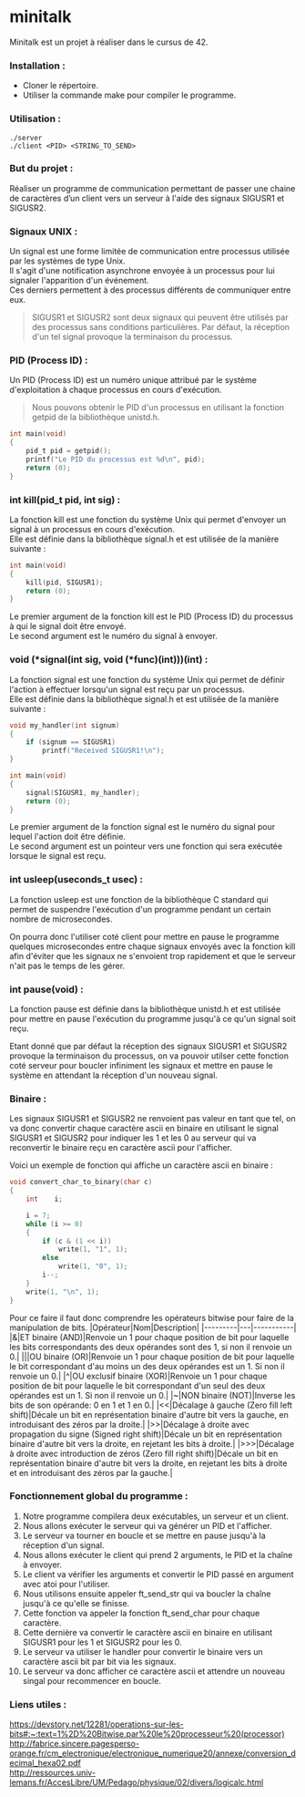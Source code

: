 # minitalk
Minitalk est un projet à réaliser dans le cursus de 42.

### Installation :
- Cloner le répertoire.
- Utiliser la commande make pour compiler le programme.

### Utilisation :
```./server```  
```./client <PID> <STRING_TO_SEND>```

### But du projet :
Réaliser un programme de communication permettant de passer une chaine de caractères d’un client vers un serveur à l'aide des signaux SIGUSR1 et SIGUSR2.

### Signaux UNIX :
Un signal est une forme limitée de communication entre processus utilisée par les systèmes de type Unix.  
Il s'agit d'une notification asynchrone envoyée à un processus pour lui signaler l'apparition d'un événement.  
Ces derniers permettent à des processus différents de communiquer entre eux.  

> SIGUSR1 et SIGUSR2 sont deux signaux qui peuvent être utilisés par des processus sans conditions particulières. 
> Par défaut, la réception d'un tel signal provoque la terminaison du processus.

### PID (Process ID) :
Un PID (Process ID) est un numéro unique attribué par le système d'exploitation à chaque processus en cours d'exécution.

> Nous pouvons obtenir le PID d'un processus en utilisant la fonction getpid de la bibliothèque unistd.h.  
```c
int main(void) 
{
    pid_t pid = getpid();
    printf("Le PID du processus est %d\n", pid);
    return (0);
}
```

### int kill(pid_t pid, int sig) :
La fonction kill est une fonction du système Unix qui permet d'envoyer un signal à un processus en cours d'exécution.  
Elle est définie dans la bibliothèque signal.h et est utilisée de la manière suivante :
```c
int main(void)
{
    kill(pid, SIGUSR1);
    return (0);
}
```
Le premier argument de la fonction kill est le PID (Process ID) du processus à qui le signal doit être envoyé.  
Le second argument est le numéro du signal à envoyer.

### void (*signal(int sig, void (*func)(int)))(int) :
La fonction signal est une fonction du système Unix qui permet de définir l'action à effectuer lorsqu'un signal est reçu par un processus.  
Elle est définie dans la bibliothèque signal.h et est utilisée de la manière suivante :
```c
void my_handler(int signum) 
{
    if (signum == SIGUSR1)
        printf("Received SIGUSR1!\n");
}

int main(void)
{
    signal(SIGUSR1, my_handler);
    return (0);
}
```
Le premier argument de la fonction signal est le numéro du signal pour lequel l'action doit être définie.  
Le second argument est un pointeur vers une fonction qui sera exécutée lorsque le signal est reçu. 

### int usleep(useconds_t usec) :
La fonction usleep est une fonction de la bibliothèque C standard qui permet de suspendre l'exécution d'un programme pendant un certain nombre de microsecondes.  

On pourra donc l'utiliser coté client pour mettre en pause le programme quelques microsecondes entre chaque signaux envoyés avec la fonction kill afin d'éviter que les signaux ne s'envoient trop rapidement et que le serveur n'ait pas le temps de les gérer.

### int pause(void) :
La fonction pause est définie dans la bibliothèque unistd.h et est utilisée pour mettre en pause l'exécution du programme jusqu'à ce qu'un signal soit reçu.

Etant donné que par défaut la réception des signaux SIGUSR1 et SIGUSR2 provoque la terminaison du processus, on va pouvoir utilser cette fonction coté serveur pour boucler infiniment les signaux et mettre en pause le système en attendant la réception d'un nouveau signal.

### Binaire :
Les signaux SIGUSR1 et SIGUSR2 ne renvoient pas valeur en tant que tel, on va donc convertir chaque caractère ascii en binaire en utilisant le signal SIGUSR1 et SIGUSR2 pour indiquer les 1 et les 0 au serveur qui va reconvertir le binaire reçu en caractère ascii pour l'afficher.

Voici un exemple de fonction qui affiche un caractère ascii en binaire :
```c
void convert_char_to_binary(char c) 
{
    int    i;

    i = 7;
    while (i >= 0)
    {
        if (c & (1 << i))
            write(1, "1", 1);
        else
            write(1, "0", 1);
        i--;
    }
    write(1, "\n", 1);
}
```
Pour ce faire il faut donc comprendre les opérateurs bitwise pour faire de la manipulation de bits.
|Opérateur|Nom|Description|
|---------|---|-----------|
|&|ET binaire (AND)|Renvoie un 1 pour chaque position de bit pour laquelle les bits correspondants des deux opérandes sont des 1, si non il renvoie un 0.|
|\||OU binaire (OR)|Renvoie un 1 pour chaque position de bit pour laquelle le bit correspondant d'au moins un des deux opérandes est un 1. Si non il renvoie un 0.|
|^|OU exclusif binaire (XOR)|Renvoie un 1 pour chaque position de bit pour laquelle le bit correspondant d'un seul des deux opérandes est un 1. Si non il renvoie un 0.|
|~|NON binaire (NOT)|Inverse les bits de son opérande: 0 en 1 et 1 en 0.|
|<<|Décalage à gauche (Zero fill left shift)|Décale un bit en représentation binaire d'autre bit vers la gauche, en introduisant des zéros par la droite.|
|>>|Décalage à droite avec propagation du signe (Signed right shift)|Décale un bit en représentation binaire d'autre bit vers la droite, en rejetant les bits à droite.|
|>>>|Décalage à droite avec introduction de zéros (Zero fill right shift)|Décale un bit en représentation binaire d'autre bit vers la droite, en rejetant les bits à droite et en introduisant des zéros par la gauche.|

### Fonctionnement global du programme :
1. Notre programme compilera deux exécutables, un serveur et un client.
2. Nous allons exécuter le serveur qui va générer un PID et l'afficher.
3. Le serveur va tourner en boucle et se mettre en pause jusqu'à la réception d'un signal.
4. Nous allons exécuter le client qui prend 2 arguments, le PID et la chaîne à envoyer.
5. Le client va vérifier les arguments et convertir le PID passé en argument avec atoi pour l'utiliser.
6. Nous utilisons ensuite appeler ft_send_str qui va boucler la chaîne jusqu'à ce qu'elle se finisse.
7. Cette fonction va appeler la fonction ft_send_char pour chaque caractère.
8. Cette dernière va convertir le caractère ascii en binaire en utilisant SIGUSR1 pour les 1 et SIGUSR2 pour les 0.
9. Le serveur va utiliser le handler pour convertir le binaire vers un caractère ascii bit par bit via les signaux.
10. Le serveur va donc afficher ce caractère ascii et attendre un nouveau singal pour recommencer en boucle.

### Liens utiles :
https://devstory.net/12281/operations-sur-les-bits#:~:text=1%2D%20Bitwise,par%20le%20processeur%20(processor)  
http://fabrice.sincere.pagesperso-orange.fr/cm_electronique/electronique_numerique20/annexe/conversion_decimal_hexa02.pdf  
http://ressources.univ-lemans.fr/AccesLibre/UM/Pedago/physique/02/divers/logicalc.html  

